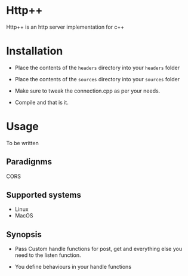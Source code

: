 # Http++

Http++ is an http server implementation for c++

# Installation

- Place the contents of the `headers` directory into your `headers` folder
- Place the contents of the `sources` directory into your `sources` folder

- Make sure to tweak the connection.cpp as per your needs.

- Compile and that is it.

# Usage

To be written

## Paradignms

CORS


## Supported systems

- Linux
- MacOS

## Synopsis

- Pass Custom handle functions for post, get and everything else you need to the listen function.

- You define behaviours in your handle functions

